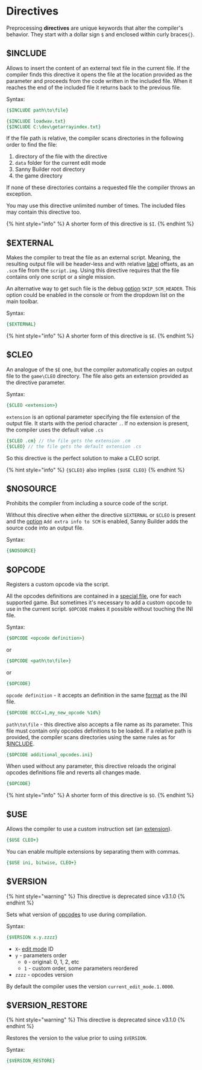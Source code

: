 # Directives

Preprocessing **directives** are unique keywords that alter the compiler's behavior. They start with a dollar sign `$` and enclosed within curly braces`{}`.

## $INCLUDE

Allows to insert the content of an external text file in the current file. If the compiler finds this directive it opens the file at the location provided as the parameter and proceeds from the code written in the included file. When it reaches the end of the included file it returns back to the previous file.

Syntax:

```pascal
{$INCLUDE path\to\file}
```

```pascal
{$INCLUDE loadwav.txt}
{$INCLUDE C:\dev\getarrayindex.txt}
```

If the file path is relative, the compiler scans directories in the following order to find the file:

1. directory of the file with the directive
2. `data` folder for the current edit mode
3. Sanny Builder root directory
4. the game directory

If none of these directories contains a requested file the compiler throws an exception.&#x20;

You may use this directive unlimited number of times. The included files may contain this directive too.

{% hint style="info" %}
A shorter form of this directive is `$I`.
{% endhint %}

## $EXTERNAL

Makes the compiler to treat the file as an external script. Meaning, the resulting output file will be header-less and with relative [label](data-types.md#labels) offsets, as an `.scm` file from the `script.img`. Using this directive requires that the file contains only one script or a single mission.

An alternative way to get such file is the debug [option](../editor/console.md#skip\_scm\_header) `SKIP_SCM_HEADER`. This option could be enabled in the console or from the dropdown list on the main toolbar.

Syntax:

```pascal
{$EXTERNAL}
```

{% hint style="info" %}
A shorter form of this directive is `$E`.
{% endhint %}

## $CLEO

An analogue of the `$E` one, but the compiler automatically copies an output file to the `game\CLEO` directory. The file also gets an extension provided as the directive parameter.

Syntax:

```pascal
{$CLEO <extension>}
```

`extension` is an optional parameter specifying the file extension of the output file. It starts with the period character `.`. If no extension is present, the compiler uses the default value `.cs`

```pascal
{$CLEO .cm} // the file gets the extension .cm
{$CLEO} // the file gets the default extension .cs
```

So this directive is the perfect solution to make a CLEO script.

{% hint style="info" %}
`{$CLEO}` also implies `{$USE CLEO}`
{% endhint %}

## $NOSOURCE

Prohibits the compiler from including a source code of the script.&#x20;

Without this directive when either the directive `$EXTERNAL` or `$CLEO` is present and the [option](../editor/options/general.md#add-extra-info-to-scm) `Add extra info to SCM` is enabled, Sanny Builder adds the source code into an output file.

Syntax:

```pascal
{$NOSOURCE}
```

## $OPCODE

Registers a custom opcode via the script.&#x20;

All the opcodes definitions are contained in a [special file](../edit-modes/opcodes-list-scm.ini.md), one for each supported game. But sometimes it's necessary to add a custom opcode to use in the current script. `$OPCODE` makes it possible without touching the INI file.

Syntax:

```pascal
{$OPCODE <opcode definition>}
```

or

```pascal
{$OPCODE <path\to\file>}
```

or

```pascal
{$OPCODE}
```

`opcode definition` - it accepts an definition in the same [format](../edit-modes/opcodes-list-scm.ini.md#opcode-definition) as the INI file.

```pascal
{$OPCODE 0CCC=1,my_new_opcode %1d%}
```

`path\to\file` - this directive also accepts a file name as its parameter. This file must contain only opcodes definitions to be loaded. If a relative path is provided, the compiler scans directories using the same rules as for [$INCLUDE](directives.md#usdinclude).

```pascal
{$OPCODE additional_opcodes.ini}
```

When used without any parameter, this directive reloads the original opcodes definitions file and reverts all changes made.

```pascal
{$OPCODE}
```

{% hint style="info" %}
A shorter form of this directive is `$O`.
{% endhint %}

## $USE

Allows the compiler to use a custom instruction set (an [extension](../edit-modes/extensions.md)).

```pascal
{$USE CLEO+}
```

You can enable multiple extensions by separating them with commas.

```pascal
{$USE ini, bitwise, CLEO+}
```

## $VERSION

{% hint style="warning" %}
This directive is deprecated since v3.1.0
{% endhint %}

Sets what version of [opcodes](../edit-modes/opcodes-list-scm.ini.md) to use during compilation.

Syntax:

```pascal
{$VERSION x.y.zzzz}
```

* `X`- [edit mode](../edit-modes/) ID
* `y` - parameters order
  * `0` - original: 0, 1, 2, etc
  * `1` - custom order, some parameters reordered
* `zzzz` - opcodes version

By default the compiler uses the version `current_edit_mode.1.0000`.

## $VERSION\_RESTORE

{% hint style="warning" %}
This directive is deprecated since v3.1.0
{% endhint %}

Restores the version to the value prior to using `$VERSION`.

Syntax:

```pascal
{$VERSION_RESTORE}
```
